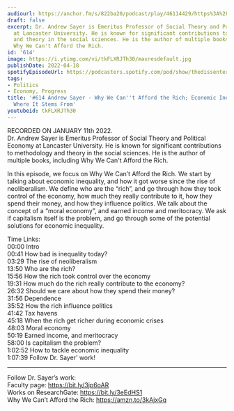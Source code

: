 ```yaml
---
audiourl: https://anchor.fm/s/822ba20/podcast/play/46114429/https%3A%2F%2Fd3ctxlq1ktw2nl.cloudfront.net%2Fstaging%2F2022-0-13%2F1d2ecdf4-7c91-9ca5-d1c5-46495ad49e29.m4a
draft: false
excerpt: Dr. Andrew Sayer is Emeritus Professor of Social Theory and Political Economy
  at Lancaster University. He is known for significant contributions to methodology
  and theory in the social sciences. He is the author of multiple books, including
  Why We Can't Afford the Rich.
id: '614'
image: https://i.ytimg.com/vi/tkFLXRJTh30/maxresdefault.jpg
publishDate: 2022-04-18
spotifyEpisodeUrl: https://podcasters.spotify.com/pod/show/thedissenter/episodes/614-Andrew-Sayer---Why-We-Cant-Afford-the-Rich-Economic-Inequality--And-Where-It-Stems-From-e1ctq5t
tags:
- Politics
- Economy, Progress
title: '#614 Andrew Sayer - Why We Can''t Afford the Rich; Economic Inequality, And
  Where It Stems From'
youtubeid: tkFLXRJTh30
---
```

<div class="timelinks">

RECORDED ON JANUARY 11th 2022.  
Dr. Andrew Sayer is Emeritus Professor of Social Theory and Political Economy at Lancaster University. He is known for significant contributions to methodology and theory in the social sciences. He is the author of multiple books, including Why We Can't Afford the Rich.

In this episode, we focus on Why We Can’t Afford the Rich. We start by talking about economic inequality, and how it got worse since the rise of neoliberalism. We define who are the “rich”, and go through how they took control of the economy, how much they really contribute to it, how they spend their money, and how they influence politics. We talk about the concept of a “moral economy”, and earned income and meritocracy. We ask if capitalism itself is the problem, and go through some of the potential solutions for economic inequality.

Time Links:  
<time>00:00</time> Intro  
<time>00:41</time> How bad is inequality today?  
<time>03:29</time> The rise of neoliberalism  
<time>13:50</time> Who are the rich?  
<time>15:56</time> How the rich took control over the economy  
<time>19:31</time> How much do the rich really contribute to the economy?  
<time>26:32</time> Should we care about how they spend their money?  
<time>31:56</time> Dependence  
<time>35:52</time> How the rich influence politics  
<time>41:42</time> Tax havens  
<time>45:18</time> When the rich get richer during economic crises  
<time>48:03</time> Moral economy  
<time>50:19</time> Earned income, and meritocracy  
<time>58:00</time> Is capitalism the problem?  
<time>1:02:52</time> How to tackle economic inequality  
<time>1:07:39</time> Follow Dr. Sayer’ work!

---

Follow Dr. Sayer’s work:  
Faculty page: https://bit.ly/3jp6oAR  
Works on ResearchGate: https://bit.ly/3eEdHS1  
Why We Can’t Afford the Rich: https://amzn.to/3kAjxGq
</div>

